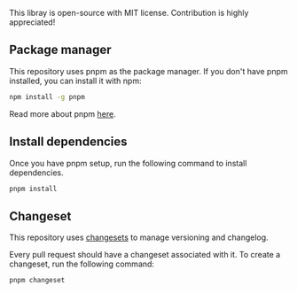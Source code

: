 This libray is open-source with MIT license. Contribution is highly appreciated!

## Package manager

This repository uses pnpm as the package manager. If you don't have pnpm installed, you can install it with npm:

```bash
npm install -g pnpm
```

Read more about pnpm [here](https://pnpm.io/).

## Install dependencies

Once you have pnpm setup, run the following command to install dependencies.

```bash
pnpm install
```

## Changeset

This repository uses [changesets](https://github.com/changesets/changesets) to manage versioning and changelog.

Every pull request should have a changeset associated with it. To create a changeset, run the following command:

```bash
pnpm changeset
```
